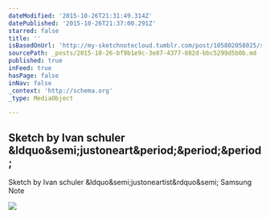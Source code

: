 ```yaml
---
dateModified: '2015-10-26T21:31:49.314Z'
datePublished: '2015-10-26T21:37:00.291Z'
starred: false
title: ''
isBasedOnUrl: 'http://my-sketchnotecloud.tumblr.com/post/105802058025/sketch-by-ivan-schuler-justoneartist-samsung'
sourcePath: _posts/2015-10-26-bf9b1e9c-3e07-4377-882d-bbc5299d5b0b.md
published: true
inFeed: true
hasPage: false
inNav: false
_context: 'http://schema.org'
_type: MediaObject

---
```

<article style=""><h1>Sketch by Ivan schuler &amp;ldquo&amp;semi;justoneart&amp;period;&amp;period;&amp;period;</h1><p>Sketch by Ivan schuler &amp;ldquo&amp;semi;justoneartist&amp;rdquo&amp;semi; Samsung Note</p><img src="http://41.media.tumblr.com/b5879388995f0de2ddbc564f395ee1b0/tumblr_ngy9cnnoL51rpz8n2o1_1280.jpg" /></article>
